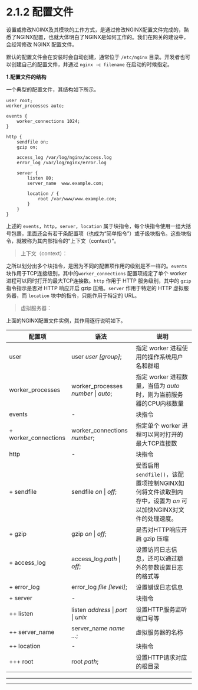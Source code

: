 # 2.1.2 配置文件

设置或修改NGINX及其模块的工作方式，是通过修改NGINX配置文件完成的，熟悉了NGINX配置，也就大体明白了NGINX是如何工作的。我们在网关的建设中，会经常修改 NGINX 配置文件。

默认的配置文件会在安装时会自动创建，通常位于 `/etc/nginx` 目录。开发者也可以创建自己的配置文件，并通过 `nginx -c filename` 在启动的时候指定。

**1.配置文件的结构**

一个典型的配置文件，其结构如下所示。

```
user root;
worker_processes auto;

events {
    worker_connections 1024;
}

http {
    sendfile on;
    gzip on;

    access_log /var/log/nginx/access.log
    error_log /var/log/nginx/error.log

    server {
        listen 80;
        server_name  www.example.com;

        location / {
            root /var/www/www.example.com;
        }
    }
}
```

上述的 `events`，`http`，`server`，`location` 属于块指令，每个块指令使用一组大括号包裹，里面还会有若干条配置项（也成为“简单指令”）或子级块指令。这些块指令，就被称为其内部指令的“上下文（context）”。

> 上下文（context）：

之所以划分出多个块指令，是因为不同的配置项作用的级别是不一样的。`events` 块作用于TCP连接级别，其中的`worker_connections` 配置项规定了单个 worker 进程可以同时打开的最大TCP连接数。`http` 作用于 HTTP 服务级别，其中的 `gzip` 指令指示是否对 HTTP 响应开启 gzip 压缩。`server` 作用于特定的 HTTP 虚拟服务器，而 `location` 块中的指令，只能作用于特定的 URL。

> 虚拟服务器：

上面的NGINX配置文件实例，其作用逐行说明如下。

| 配置项                   | 语法                                    | 说明                                                                   |
| --------------------- | ------------------------------------- | -------------------------------------------------------------------- |
| user                  | user _user \[group]_;                 | 指定 worker 进程使用的操作系统用户名和群组                                            |
| worker\_processes     | worker\_processes _number_ \| _auto_; | 指定 worker 进程数量，当值为 _auto_ 时，则为当前服务器的CPU内核数量                          |
| events                | -                                     | 块指令                                                                  |
| + worker\_connections | worker\_connections _number_;         | 指定单个 worker 进程可以同时打开的最大TCP连接数                                        |
| http                  | -                                     | 块指令                                                                  |
| + sendfile            | sendfile _on_ \| _off_;               | 受否启用 `sendfile()`，该配置项控制NGINX如何将文件读取到内存中，设置为 _on_ 可以加快NGINX对文件的处理速度。 |
| + gzip                | gzip _on_ \| _off_;                   | 是否对HTTP响应开启 gzip 压缩                                                  |
| + access\_log         | access\_log _path_ \| _off_;          | 设置访问日志信息，还可以通过额外的参数设置日志的格式等                                          |
| + error\_log          | error\_log _file \[level]_;           | 设置错误日志信息                                                             |
| + server              | -                                     | 块指令                                                                  |
| ++ listen             | listen _address_ \| _port_ \| _unix_  | 设置HTTP服务监听端口号等                                                       |
| ++ server\_name       | server\_name _name ..._;              | 虚拟服务器的名称                                                             |
| ++ location           | -                                     | 块指令                                                                  |
| +++ root              | root _path_;                          | 设置HTTP请求对应的根目录                                                       |

****

****
